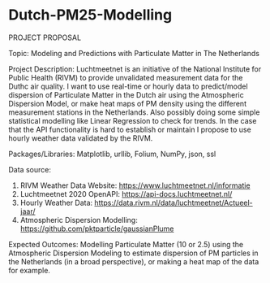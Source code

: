 # Dutch-PM25-Modelling
PROJECT PROPOSAL

Topic: Modeling and Predictions with Particulate Matter in The Netherlands

Project Description:
Luchtmeetnet is an initiative of the National Institute for Public Health (RIVM) to provide unvalidated measurement data for the Duthc air quality. I want to use real-time or hourly data to predict/model dispersion
of Particulate Matter in the Dutch air using the Atmospheric Dispersion Model, or make heat maps of PM density using the different measurement stations in the Netherlands. Also possibly doing some simple 
statistical modelling like Linear Regression to check for trends. In the case that the API functionality is hard to establish or maintain I propose to use hourly weather data validated by the RIVM.

Packages/Libraries: Matplotlib, urllib, Folium, NumPy, json, ssl 

Data source:
1. RIVM Weather Data Website: https://www.luchtmeetnet.nl/informatie
2. Luchtmeetnet 2020 OpenAPI: https://api-docs.luchtmeetnet.nl/
3. Hourly Weather Data: https://data.rivm.nl/data/luchtmeetnet/Actueel-jaar/
4. Atmospheric Dispersion Modelling: https://github.com/pktparticle/gaussianPlume

Expected Outcomes: Modelling Particulate Matter (10 or 2.5) using the Atmospheric Dispersion Modeling to estimate dispersion of PM particles in the Netherlands (in a broad perspective), or making a heat map
of the data for example.
